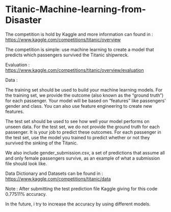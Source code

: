 # Titanic-Machine-learning-from-Disaster
The competition is hold by Kaggle and more information can found in : https://www.kaggle.com/competitions/titanic/overview

The competition is simple: use machine learning to create a model that predicts which passengers survived the Titanic shipwreck.

Evaluation : https://www.kaggle.com/competitions/titanic/overview/evaluation

Data :

The training set should be used to build your machine learning models. For the training set, we provide the outcome (also known as the “ground truth”) for each passenger. Your model will be based on “features” like passengers’ gender and class. You can also use feature engineering to create new features.

The test set should be used to see how well your model performs on unseen data. For the test set, we do not provide the ground truth for each passenger. It is your job to predict these outcomes. For each passenger in the test set, use the model you trained to predict whether or not they survived the sinking of the Titanic.

We also include gender_submission.csv, a set of predictions that assume all and only female passengers survive, as an example of what a submission file should look like.

Data Dictionary and Datasets can be found in : https://www.kaggle.com/competitions/titanic/data

Note : After submitting the test prediction file Kaggle giving for this code 0.77511% accuracy.

In the future, i try to increase the accuracy by using different models.
